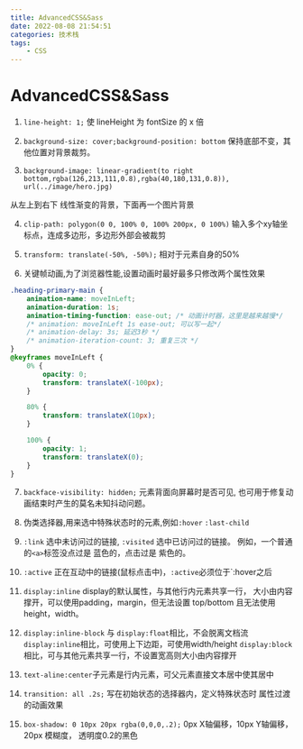 ```yaml
---
title: AdvancedCSS&Sass
date: 2022-08-08 21:54:51
categories: 技术栈
tags:
    - CSS
---
```


# AdvancedCSS&Sass

1. `line-height: 1;` 使 lineHeight 为 fontSize 的 x 倍

2. `background-size: cover;background-position: bottom` 保持底部不变，其他位置对背景裁剪。

3. `background-image: linear-gradient(to right bottom,rgba(126,213,111,0.8),rgba(40,180,131,0.8)), url(../image/hero.jpg)`

从左上到右下 线性渐变的背景，下面再一个图片背景

4. `clip-path: polygon(0 0, 100% 0, 100% 200px, 0 100%)` 输入多个xy轴坐标点，连成多边形，多边形外部会被裁剪

5. `transform: translate(-50%, -50%);` 相对于元素自身的50%

6. 关键帧动画,为了浏览器性能,设置动画时最好最多只修改两个属性效果

```css
.heading-primary-main {
    animation-name: moveInLeft;
    animation-duration: 1s;
    animation-timing-function: ease-out; /* 动画计时器，这里是越来越慢*/
    /* animation: moveInLeft 1s ease-out; 可以写一起*/
    /* animation-delay: 3s; 延迟3秒 */
    /* animation-iteration-count: 3; 重复三次 */
}
@keyframes moveInLeft {
    0% {
        opacity: 0;
        transform: translateX(-100px);
    }

    80% {
        transform: translateX(10px);
    }

    100% {
        opacity: 1;
        transform: translateX(0);
    }
}
```

7. `backface-visibility: hidden;` 元素背面向屏幕时是否可见,
    也可用于修复动画结束时产生的莫名未知抖动问题。

8. 伪类选择器,用来选中特殊状态时的元素,例如`:hover` `:last-child`

9. `:link` 选中未访问过的链接, `:visited` 选中已访问过的链接。
    例如，一个普通的`<a>`标签没点过是 蓝色的，点击过是 紫色的。

10. `:active` 正在互动中的链接(鼠标点击中)，`:active`必须位于`:hover之后

10. `display:inline` display的默认属性，与其他行内元素共享一行，
    大小由内容撑开，可以使用padding，margin，但无法设置 top/bottom
    且无法使用height，width。

11. `display:inline-block` 与 
    `display:float`相比，不会脱离文档流
    `display:inline`相比，可使用上下边距，可使用width/height
    `display:block`相比，可与其他元素共享一行，不设置宽高则大小由内容撑开

12.  `text-aline:center`子元素是行内元素，可父元素直接文本居中使其居中

13. `transition: all .2s;` 写在初始状态的选择器内，定义特殊状态时 属性过渡的动画效果

14. `box-shadow: 0 10px 20px rgba(0,0,0,.2);` 0px X轴偏移，10px Y轴偏移，20px 模糊度， 透明度0.2的黑色
